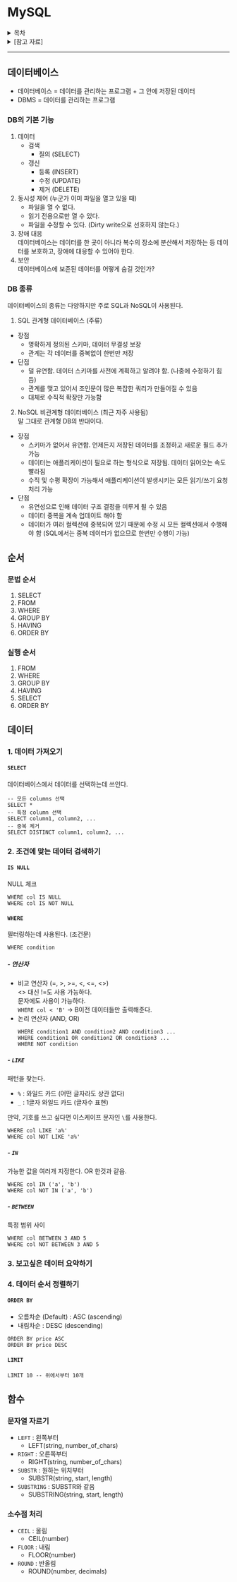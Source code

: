 # MySQL

<details>
<summary>목차</summary>

- [데이터베이스](#데이터베이스)
  - [DB의 기본 기능](#db의-기본-기능)
  - [DB 종류](#db-종류)
- [순서](#순서)
  - [문법 순서](#문법-순서)
  - [실행 순서](#실행-순서)
- [데이터](#데이터)
  - [1. 데이터 가져오기](#1-데이터-가져오기)
  - [2. 조건에 맞는 데이터 검색하기](#2-조건에-맞는-데이터-검색하기)
  - [3. 보고싶은 데이터 요약하기](#3-보고싶은-데이터-요약하기)
  - [4. 데이터 순서 정렬하기](#4-데이터-순서-정렬하기)
- [함수](#함수)
  - [문자열 자르기](#문자열-자르기)
  - [소수점 처리](#소수점-처리)

</details>

<details>
<summary><bold>[참고 자료]</bold></summary>

블로그 : [SELECT 쿼리 문법 순서 및 실행 순서](https://nohriter.tistory.com/129), [Tech Interview](https://gyoogle.dev/blog/computer-science/data-base/SQL%20&%20NOSQL.html)  
W3SCHOOLS : [MySQL](https://www.w3schools.com/mysql/default.asp)  
인프런 강의 : [[백문이불여일타] 데이터 분석을 위한 기초 SQL](https://inf.run/HxLC)

</details>

---

## 데이터베이스

- 데이터베이스 = 데이터를 관리하는 프로그램 + 그 안에 저장된 데이터
- DBMS = 데이터를 관리하는 프로그램

### DB의 기본 기능

1. 데이터
   - 검색
     - 질의 (SELECT)
   - 갱신
     - 등록 (INSERT)
     - 수정 (UPDATE)
     - 제거 (DELETE)
2. 동시성 제어 (누군가 이미 파일을 열고 있을 때)
   - 파일을 열 수 없다.
   - 읽기 전용으로만 열 수 있다.
   - 파일을 수정할 수 있다. (Dirty write으로 선호하지 않는다.)
3. 장애 대응  
   데이터베이스는 데이터를 한 곳이 아니라 복수의 장소에 분산해서 저장하는 등 데이터를 보호하고, 장애에 대응할 수 있어야 한다.
4. 보안  
   데이터베이스에 보존된 데이터를 어떻게 숨길 것인가?

### DB 종류

데이터베이스의 종류는 다양하지만 주로 SQL과 NoSQL이 사용된다.

1. SQL 관계형 데이터베이스 (주류)

- 장점
  - 명확하게 정의된 스키마, 데이터 무결성 보장
  - 관계는 각 데이터를 중복없이 한번만 저장
- 단점
  - 덜 유연함. 데이터 스키마를 사전에 계획하고 알려야 함. (나중에 수정하기 힘듬)
  - 관계를 맺고 있어서 조인문이 많은 복잡한 쿼리가 만들어질 수 있음
  - 대체로 수직적 확장만 가능함

2. NoSQL 비관계형 데이터베이스 (최근 자주 사용됨)  
   말 그대로 관계형 DB의 반대이다.

- 장점
  - 스키마가 없어서 유연함. 언제든지 저장된 데이터를 조정하고 새로운 필드 추가 가능
  - 데이터는 애플리케이션이 필요로 하는 형식으로 저장됨. 데이터 읽어오는 속도 빨라짐
  - 수직 및 수평 확장이 가능해서 애플리케이션이 발생시키는 모든 읽기/쓰기 요청 처리 가능
- 단점
  - 유연성으로 인해 데이터 구조 결정을 미루게 될 수 있음
  - 데이터 중복을 계속 업데이트 해야 함
  - 데이터가 여러 컬렉션에 중복되어 있기 때문에 수정 시 모든 컬렉션에서 수행해야 함 (SQL에서는 중복 데이터가 없으므로 한번만 수행이 가능)

## 순서

### 문법 순서

1. SELECT
2. FROM
3. WHERE
4. GROUP BY
5. HAVING
6. ORDER BY

### 실행 순서

1. FROM
2. WHERE
3. GROUP BY
4. HAVING
5. SELECT
6. ORDER BY

## 데이터

### 1. 데이터 가져오기

#### `SELECT`

데이터베이스에서 데이터를 선택하는데 쓰인다.

```MySQL
-- 모든 columns 선택
SELECT *
-- 특정 column 선택
SELECT column1, column2, ...
-- 중복 제거
SELECT DISTINCT column1, column2, ...
```

### 2. 조건에 맞는 데이터 검색하기

#### `IS NULL`

NULL 체크

```MySQL
WHERE col IS NULL
WHERE col IS NOT NULL
```

#### `WHERE`

필터링하는데 사용된다. (조건문)

```MySQL
WHERE condition
```

##### - 연산자

- 비교 연산자 (=, >, >=, <, <=, <>)  
  <> 대신 !=도 사용 가능하다.  
  문자에도 사용이 가능하다.  
  `WHERE col < 'B'` -> B이전 데이터들만 출력해준다.
- 논리 연산자 (AND, OR)
  ```MySQL
  WHERE condition1 AND condition2 AND condition3 ...
  WHERE condition1 OR condition2 OR condition3 ...
  WHERE NOT condition
  ```

##### - `LIKE`

패턴을 찾는다.

- `%` : 와일드 카드 (어떤 글자라도 상관 없다)
- `_` : 1글자 와일드 카드 (글자수 표현)

만약, 기호를 쓰고 싶다면 이스케이프 문자인 `\`를 사용한다.

```MySQL
WHERE col LIKE 'a%'
WHERE col NOT LIKE 'a%'
```

##### - `IN`

가능한 값을 여러개 지정한다. OR 한것과 같음.

```MySQL
WHERE col IN ('a', 'b')
WHERE col NOT IN ('a', 'b')
```

##### - `BETWEEN`

특정 범위 사이

```MySQL
WHERE col BETWEEN 3 AND 5
WHERE col NOT BETWEEN 3 AND 5
```

### 3. 보고싶은 데이터 요약하기

### 4. 데이터 순서 정렬하기

#### `ORDER BY`

- 오름차순 (Default) : ASC (ascending)
- 내림차순 : DESC (descending)

```MySQL
ORDER BY price ASC
ORDER BY price DESC
```

#### `LIMIT`

```MySQL
LIMIT 10 -- 위에서부터 10개
```

## 함수

### 문자열 자르기

- `LEFT` : 왼쪽부터
  - LEFT(string, number_of_chars)
- `RIGHT` : 오른쪽부터
  - RIGHT(string, number_of_chars)
- `SUBSTR` : 원하는 위치부터
  - SUBSTR(string, start, length)
- `SUBSTRING` : SUBSTR와 같음
  - SUBSTRING(string, start, length)

### 소수점 처리

- `CEIL` : 올림
  - CEIL(number)
- `FLOOR` : 내림
  - FLOOR(number)
- `ROUND` : 반올림
  - ROUND(number, decimals)
